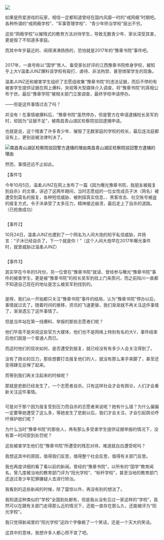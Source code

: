 <p><img src="https://raw.githubusercontent.com/ZjzMisaka/iaders/master/img/2019/11/c7d9c-007a5xO3gy1g8odfe9687j30yi0jeacs.jpg"></p>
<p><span style="color: #333333;">如果是热爱游戏的玩家，相信一定都知道曾经在国内风靡一时的“戒网瘾”时期吧。各种所谓的“戒网瘾学校”、“军事管理学校”、“青少年矫治学校”层出不穷。</span></p>
<p><span style="color: #333333;">这些“网瘾学校”以摧残式的教育方法对待学生，导致无数青少年、家长深受其害，更是毁了不知道多家庭。</span></p>
<p><span style="color: #333333;">而其中年岁最近的、闹得沸沸扬扬的，恐怕就是2017年的“豫章书院”事件吧。</span><span id="more-8731"></span></p>
<p class="picbox"><img src="https://raw.githubusercontent.com/ZjzMisaka/iaders/master/img/2019/11/740fd-007a5xO3gy1g8odfepj01j30do09j3z5.jpg" alt=""></p>
<p><span style="color: #333333;">2017年，一直号称以“国学”育人、备受家长好评的江西豫章书院修身学校，被知乎上大V温柔JUNZ爆料该学校有殴打、虐待、非法拘禁、甚至绑架学生的现象。</span></p>
<p><span style="color: #333333;">温柔JUNZ还和被害学生组织了志愿组收集“豫章书院”的违法证据，而后不停的有被害学生提供证据在网上爆料，央视等大型媒体介入调查，将“豫章书院”的真相公布于世。最后“豫章学院”被相关部门立案调查，最终学校申请停办。</span></p>
<p><span style="color: #333333;">——但是这件事情过去了吗？</span></p>
<p><span style="color: #333333;">并没有！在事情被爆料后，“豫章书院”虽然停办，但是警方在申请逮捕校长吴军豹时，却因为“证据不足”，被南昌青山湖区检察院驳回逮捕申请。</span></p>
<p><span style="color: #333333;">也就是说，这个残害了许多青少年、摧毁了无数家庭的学校的校长，最后连法庭都没有上，更别说被法律判决了。</span></p>
<p class="picbox"><img src="https://raw.githubusercontent.com/ZjzMisaka/iaders/master/img/2019/11/c5669-007a5xO3gy1g8odffkr6gj30hs0qpq6s.jpg" alt="南昌青山湖区检察院驳回警方逮捕的理由"><span class="picinfo">南昌青山湖区检察院驳回警方逮捕的理由</span></p>
<p><span style="color: #333333;">然而，事情还远不止如此。</span></p>
<p><span style="color: #333333;">【事件1】</span></p>
<p><span style="color: #333333;">今年10月5日，温柔JUNZ在网上发布了一篇《因为曝光豫章书院，我朋友被报复到自杀》的文章，讲述了这两年期间，当时志愿组的一位女性成员子沐（网名）被遭受到莫名的报复，各种短信威胁、被刺探真实信息、、黑客攻击、社交账号被盗的报复方式，令子沐承受了太多压力，精神接近崩溃，最后走上了自杀的道路。（已抢救成功）</span></p>
<p class="picbox"><img src="https://raw.githubusercontent.com/ZjzMisaka/iaders/master/img/2019/11/f0b31-007a5xO3gy1g8odffzovmj30hs0lb0u9.jpg" alt=""></p>
<p><span style="color: #333333;">【事件2】</span></p>
<p><span style="color: #333333;">10月24日，温柔JUNZ也遭到了一个网名为人间大炮的知乎私信威胁，并扬言：“子沐已经自杀了，下一个就是你！”（这个人间大炮早在2017年曝光事件时，就曾威胁过温柔JUNZ）</span></p>
<p class="picbox"><img src="https://raw.githubusercontent.com/ZjzMisaka/iaders/master/img/2019/11/6c247-007a5xO3gy1g8odfgiy7aj30hs0esdhd.jpg" alt=""></p>
<p><span style="color: #333333;">【事件3】</span></p>
<p><span style="color: #333333;">其实早在今年的5月份，另一位曾在“豫章书院”就读、曾经参与曝光“豫章书院”事件的被害学生，更是被“豫章书院”的校长吴军豹找上门来质问，而之前陆川一直都不知道自己现在的地址是怎么被吴军豹找到的。</span></p>
<p class="picbox"><img src="https://raw.githubusercontent.com/ZjzMisaka/iaders/master/img/2019/11/b9f90-007a5xO3gy1g8odfgrdsuj307b0aqmxe.jpg" alt=""></p>
<p><span style="color: #333333;">是呀，我们从一开始都只关注“豫章书院”事件的结局，认为“豫章书院”停办以后，事情就过去了。随着时间的推移，资讯的飞速更替，我们渐渐就不再关注这件事情了，渐渐遗忘了这件事情了。</span></p>
<p><span style="color: #333333;">但是当年站在第一线爆料、举报的那些志愿者们呢？</span></p>
<p><span style="color: #333333;">他们毕竟不是央视这些官方大媒体，他们也不是网络上特别有名的大V，事件结束后他们就是一个普通人而已。</span></p>
<p><span style="color: #333333;">而这时他们的现状如何，是否遭受到报复，就已经没有有多少人会关注得到了。</span></p>
<p><span style="color: #333333;">没有了舆论的压力，那些想要打击报复他们的人，就没有那么束手束脚了，甚至还变得肆无忌惮了起来。</span></p>
<p><span style="color: #333333;">而等到我们再关注起来的时候呢？</span></p>
<p><span style="color: #333333;">那就是悲剧已经发生了，一个志愿者自杀，只有这样社会才会有舆论，人们才会重新关注这件事情。</span></p>
<p class="picbox"><img src="https://raw.githubusercontent.com/ZjzMisaka/iaders/master/img/2019/11/d2dda-007a5xO3gy1g8odfh4fosj30hs0vm0ux.jpg" alt=""></p>
<p><span style="color: #333333;">可是对于那个因为报复受到压力而自杀的志愿者来说呢？她有什么错？为什么偏偏一定要等她遭受了这么多，等她发生了悲剧以后，我们才会关注，才会引起舆论呼吁保护她们呢？</span></p>
<p><span style="color: #333333;">为什么当时“豫章书院”的那些人，再有那么多受害学生提供证据举报的情况下，没有第一时间受到处罚呢？</span></p>
<p><span style="color: #333333;">这些被害学生他们在“豫章书院”所遭受的残忍对待，难道就白白遭受呢吗？</span></p>
<p><span style="color: #333333;">我想这其中的原因，值得我们反思，值得整个社会反思，值得有关部门反思。</span></p>
<p><span style="color: #333333;">我也再度详细的看了看以前的新闻。曾经的“豫章书院”，以所有的“国学”教育闻名，曾几度被当地的教育部门评为“阳光学校”、“标杆学校”，甚至当地的教育部门还送过青少年犯罪嫌疑人去进行矫治。</span></p>
<p><span style="color: #333333;">我看到的这些新闻的时候，除了震惊以外，再没有别的想法了。</span></p>
<p><span style="color: #333333;">我知道这种类似的“学校”全国到处都有，但是我从没有见过一家这样的“学校”，竟然可以在跟有关部门走得那么近的情况下，还能一直存在那么久，还能被评为“阳光学校”。</span></p>
<p><span style="color: #333333;">我只觉得新闻里的“阳光学校”这四个字像极了一个笑话，还是一个天大的笑话。</span></p>
<p><span style="color: #333333;">这其中的意味，我想许多人都心照不宣了吧。</span>​​​​</p>